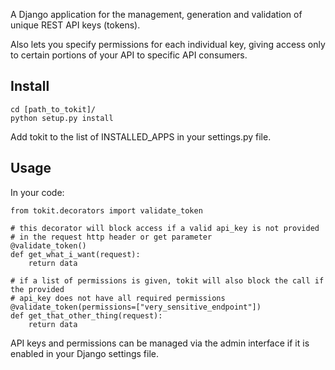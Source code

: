 A Django application for the management, generation and validation of unique REST API keys (tokens).

Also lets you specify permissions for each individual key, giving access only to certain portions
of your API to specific API consumers. 

## Install

    cd [path_to_tokit]/
    python setup.py install
    
Add tokit to the list of INSTALLED_APPS in your settings.py file.

## Usage

In your code:

    from tokit.decorators import validate_token
    
    # this decorator will block access if a valid api_key is not provided
    # in the request http header or get parameter
    @validate_token()
    def get_what_i_want(request):
        return data

	# if a list of permissions is given, tokit will also block the call if the provided
	# api_key does not have all required permissions
	@validate_token(permissions=["very_sensitive_endpoint"])
    def get_that_other_thing(request):
        return data

API keys and permissions can be managed via the admin interface if it is enabled in
your Django settings file.
